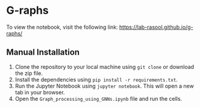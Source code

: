 # G-raphs

To view the notebook, visit the following link: https://lab-rasool.github.io/g-raphs/

## Manual Installation

1. Clone the repository to your local machine using `git clone` or download the zip file.
2. Install the dependencies using `pip install -r requirements.txt`.
3. Run the Jupyter Notebook using `jupyter notebook`. This will open a new tab in your browser.
4. Open the `Graph_processing_using_GNNs.ipynb` file and run the cells.
